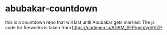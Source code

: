 # abubakar-countdown
this is a countdown repo that will last until Abubakar gets married. 
The js code for fireworks is taken from https://codepen.io/ADAM_SFP/pen/ypVVZP
